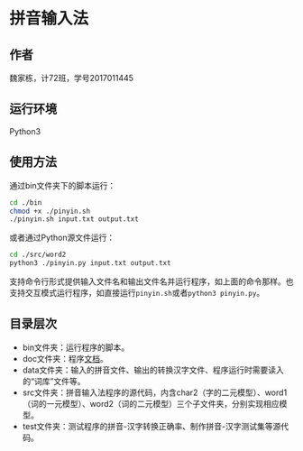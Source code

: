 # 拼音输入法

## 作者

魏家栋，计72班，学号2017011445

## 运行环境

Python3

## 使用方法

通过bin文件夹下的脚本运行：
```sh
cd ./bin
chmod +x ./pinyin.sh
./pinyin.sh input.txt output.txt
```
或者通过Python源文件运行：
```sh
cd ./src/word2
python3 ./pinyin.py input.txt output.txt
```
支持命令行形式提供输入文件名和输出文件名并运行程序，如上面的命令那样。也支持交互模式运行程序，如直接运行`pinyin.sh`或者`python3 pinyin.py`。

## 目录层次

- bin文件夹：运行程序的脚本。
- doc文件夹：程序[文档](./doc/report.md)。
- data文件夹：输入的拼音文件、输出的转换汉字文件、程序运行时需要读入的“词库”文件等。
- src文件夹：拼音输入法程序的源代码，内含char2（字的二元模型）、word1（词的一元模型）、word2（词的二元模型）三个子文件夹，分别实现相应模型。
- test文件夹：测试程序的拼音-汉字转换正确率、制作拼音-汉字测试集等源代码。
